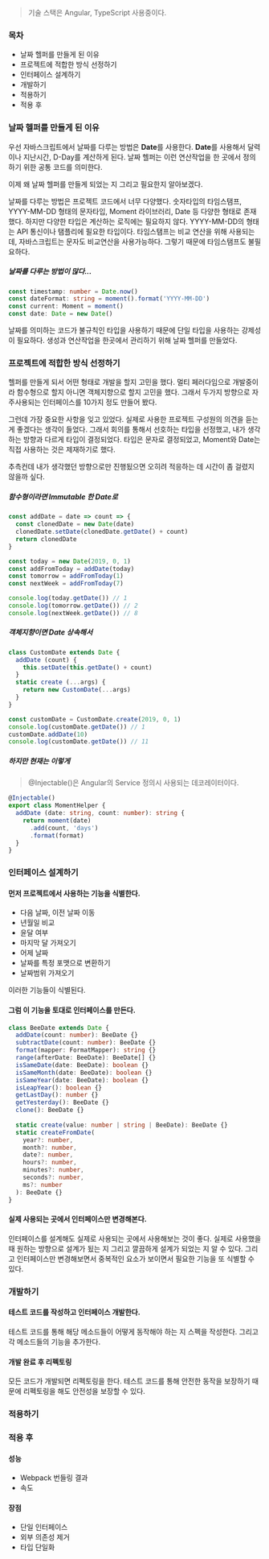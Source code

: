 > 기술 스택은 Angular, TypeScript 사용중이다.

### 목차
- 날짜 헬퍼를 만들게 된 이유
- 프로젝트에 적합한 방식 선정하기
- 인터페이스 설계하기
- 개발하기
- 적용하기
- 적용 후

### 날짜 헬퍼를 만들게 된 이유
우선 자바스크립트에서 날짜를 다루는 방법은 **Date**를 사용한다. **Date**를 사용해서 달력이나 지난시간, D-Day를 계산하게 된다. 날짜 헬퍼는 이런 연산작업을 한 곳에서 정의하기 위한 공통 코드를 의미한다.

이제 왜 날짜 헬퍼를 만들게 되었는 지 그리고 필요한지 알아보겠다.

날짜를 다루는 방법은 프로젝트 코드에서 너무 다양했다. 숫자타입의 타임스탬프, YYYY-MM-DD 형태의 문자타입, Moment 라이브러리, Date 등 다양한 형태로 존재했다. 하지만 다양한 타입은 계산하는 로직에는 필요하지 않다. YYYY-MM-DD의 형태는 API 통신이나 탬플리에 필요한 타입이다. 타임스탬프는 비교 연산을 위해 사용되는 데, 자바스크립트는 문자도 비교연산을 사용가능하다. 그렇기 때문에 타임스탬프도 불필요하다.

##### 날짜를 다루는 방법이 많다...
```ts
const timestamp: number = Date.now()
const dateFormat: string = moment().format('YYYY-MM-DD')
const current: Moment = moment()
const date: Date = new Date()
```

날짜를 의미하는 코드가 불규칙인 타입을 사용하기 때문에 단일 타입을 사용하는 강제성이 필요하다. 생성과 연산작업을 한곳에서 관리하기 위해 날짜 헬퍼를 만들었다.

### 프로젝트에 적합한 방식 선정하기
헬퍼를 만들게 되서 어떤 형태로 개발을 할지 고민을 했다. 멀티 페러다임으로 개발중이라 함수형으로 할지 아니면 객체지향으로 할지 고민을 했다. 그래서 두가지 방향으로 자주사용되는 인터페이스를 10가지 정도 만들어 봤다.

그런데 가장 중요한 사항을 잊고 있었다. 실제로 사용한 프로젝트 구성원의 의견을 듣는 게 좋겠다는 생각이 들었다. 그래서 회의를 통해서 선호하는 타입을 선정했고, 내가 생각하는 방향과 다르게 타입이 결정되었다. 타입은 문자로 결정되었고, Moment와 Date는 직접 사용하는 것은 제재하기로 했다.

추측컨데 내가 생각했던 방향으로만 진행됬으면 오히려 적응하는 데 시간이 좀 걸렸지 않을까 싶다.

##### 함수형이라면 Immutable 한 Date로
```js
const addDate = date => count => {
  const clonedDate = new Date(date)
  clonedDate.setDate(clonedDate.getDate() + count)
  return clonedDate
}

const today = new Date(2019, 0, 1)
const addFromToday = addDate(today)
const tomorrow = addFromToday(1)
const nextWeek = addFromToday(7)

console.log(today.getDate()) // 1
console.log(tomorrow.getDate()) // 2
console.log(nextWeek.getDate()) // 8
```

##### 객체지향이면 Date 상속해서
```js
class CustomDate extends Date { 
  addDate (count) {
    this.setDate(this.getDate() + count)
  }
  static create (...args) {
    return new CustomDate(...args)
  }
}

const customDate = CustomDate.create(2019, 0, 1)
console.log(customDate.getDate()) // 1
customDate.addDate(10)
console.log(customDate.getDate()) // 11
```

##### 하지만 현재는 이렇게
> @Injectable()은 Angular의 Service 정의시 사용되는 데코레이터이다.

```ts
@Injectable()
export class MomentHelper {
  addDate (date: string, count: number): string {
    return moment(date)
      .add(count, 'days')
      .format(format)
  }
}
```

### 인터페이스 설계하기
#### 먼저 프로젝트에서 사용하는 기능을 식별한다.
- 다음 날짜, 이전 날짜 이동
- 년월일 비교
- 윤달 여부
- 마지막 달 가져오기
- 어제 날짜
- 날짜를 특정 포맷으로 변환하기
- 날짜범위 가져오기

이러한 기능들이 식별된다. 

#### 그럼 이 기능을 토대로 인터페이스를 만든다.
```ts
class BeeDate extends Date {
  addDate(count: number): BeeDate {}
  subtractDate(count: number): BeeDate {}
  format(mapper: FormatMapper): string {}
  range(afterDate: BeeDate): BeeDate[] {}
  isSameDate(date: BeeDate): boolean {}
  isSameMonth(date: BeeDate): boolean {}
  isSameYear(date: BeeDate): boolean {}
  isLeapYear(): boolean {}
  getLastDay(): number {}
  getYesterday(): BeeDate {}
  clone(): BeeDate {}
  
  static create(value: number | string | BeeDate): BeeDate {}
  static createFromDate(
    year?: number,
    month?: number,
    date?: number,
    hours?: number,
    minutes?: number,
    seconds?: number,
    ms?: number
  ): BeeDate {}
}
```

#### 실제 사용되는 곳에서 인터페이스만 변경해본다.
인터페이스를 설계해도 실제로 사용되는 곳에서 사용해보는 것이 좋다. 실제로 사용했을 때 원하는 방향으로 설계가 됬는 지 그리고 깔끔하게 설계가 되었는 지 알 수 있다. 그리고 인터페이스만 변경해보면서 중복적인 요소가 보이면서 필요한 기능을 또 식별할 수 있다.

### 개발하기
#### 테스트 코드를 작성하고 인터페이스 개발한다.
테스트 코드를 통해 해당 메소드들이 어떻게 동작해야 하는 지 스펙을 작성한다. 그리고 각 메소드들의 기능을 추가한다.

#### 개발 완료 후 리펙토링
모든 코드가 개발되면 리펙토링을 한다. 테스트 코드를 통해 안전한 동작을 보장하기 때문에 리펙토링을 해도 안전성을 보장할 수 있다.

### 적용하기

### 적용 후
#### 성능
- Webpack 번들링 결과
- 속도

#### 장점
- 단일 인터페이스
- 외부 의존성 제거
- 타입 단일화